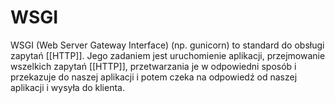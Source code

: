 # WSGI

WSGI (Web Server Gateway Interface) (np. gunicorn) to standard do obsługi zapytań [[HTTP]]. Jego zadaniem jest uruchomienie aplikacji, przejmowanie wszelkich zapytań [[HTTP]], przetwarzania je w odpowiedni sposób i przekazuje do naszej aplikacji i potem czeka na odpowiedź od naszej aplikacji i wysyła do klienta.